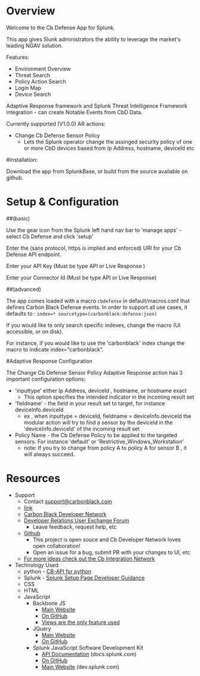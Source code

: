 # Overview
Welcome to the Cb Defense App for Splunk.

This app gives Slunk administrators the ability to leverage the market's leading NGAV solution.

Features: 
- Environment Overview 
- Threat Search 
- Policy Action Search
- Login Map
- Device Search 

Adaptive Response framework and Splunk Threat Intelligence Framework integration - can create Notable Events from CbD Data.

Currently supported (V1.0.0) AR actions: 
- Change Cb Defense Sensor Policy
    - Lets the Splunk operator change the assinged security policy of one or more CbD devices based from Ip Address, hostname, deviceId etc

#Installation:

Download the app from SplunkBase, or build from the source available on github.

# Setup & Configuration

##(basic)

Use the gear icon from the Splunk left hand nav bar to 'manage apps' - select Cb Defense and click 'setup'

Enter the (sans protocol, https is implied and enforced) URI for your Cb Defense API endpoint. 

Enter your API Key (Must be type API or Live Response )

Enter your Connector Id (Must be type API or Live Response)

##(advanced)

The app comes loaded with a macro `cbdefense` in default/macros.conf that defines Carbon Black Defense events.
In order to support all use cases, it defaults to :
 `index=* sourcetype=(carbonblack:defense:json)`

If you would like to only search specific indexes, change the macro (UI accessible, or on disk).

For instance, if you would like to use the 'carbonblack' index change the macro to indicate index="carbonblack".


#Adaptive Response Configuration 

The Change Cb Defense Sensor Policy Adaptive Response action has 3 important configuration options:
 - 'inputtype' either Ip Address, deviceId , hostname, or hostname exact
    - This option specifies the intended indicator in the incoming result set
 - 'fieldname' - the field in your result set to target, for instance deviceInfo.deviceId
    - ex , when inputtype = deviceId, fieldname = deviceInfo.deviceId the modular action will try to find a sensor by the deviceId in the 'deviceInfo.deviceId' of the incoming result set
 -  Policy Name - the Cb Defense Policy to be applied to the targeted sensors. For instance 'default' or 'Restrictive_Windows_Workstation'
    - note: If you try to change from policy A to policy A for sensor B , it will always succeed. 

# Resources
- Support
    - Contact support@carbonblack.com 
    - [link](https://www.carbonblack.com/resources/support/)
    - [Carbon Black Developer Network](https://developer.carbonblack.com)
    - [Developer Relations User Exchange Forum](https://community.carbonblack.com/community/resources/developer-relations) 
        - Leave feedback, request help, etc 
    - [Github](https://github.com/carbonblack/cb-defense-splunk-app)
        - This project is open souce and Cb Developer Network loves open collaboration!
        - Open an issue for a bug, submit PR with your changes to UI, etc 
    - [For more ideas check out the Cb Integration Network](https://community.carbonblack.com/community/ecosystem)
- Technology Used
    - python - [CB-API for python](https://cbapi.readthedocs.io/en/latest/) 
    - Splunk - [Splunk Setup Page Developer Guidance](https://splunkbase.splunk.com/app/3728/)
    - CSS
    - HTML
    - JavaScript
        - Backbone JS
            - [Main Website](http://backbonejs.org/)
            - [On GitHub](https://github.com/jashkenas/backbone/)
            - [Views are the only feature used](http://backbonejs.org/#View)
        - JQuery
            - [Main Website](http://jquery.com/)
            - [On GitHub](https://github.com/jquery/jquery/)
        - Splunk JavaScript Software Development Kit
            - [API Documentation](http://docs.splunk.com/Documentation/JavaScriptSDK) (docs.splunk.com)
            - [On GitHub](https://github.com/splunk/splunk-sdk-javascript)
            - [Main Website](http://dev.splunk.com/javascript) (dev.splunk.com)
